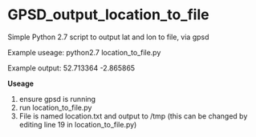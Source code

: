 # GPSD_output_location_to_file
Simple Python 2.7 script to output lat and lon to file, via gpsd

Example useage:
python2.7 location_to_file.py


Example output:
52.713364 -2.865865


**Useage**
1) ensure gpsd is running
2) run location_to_file.py
3) File is named location.txt and output to /tmp (this can be changed by editing line 19 in location_to_file.py)
